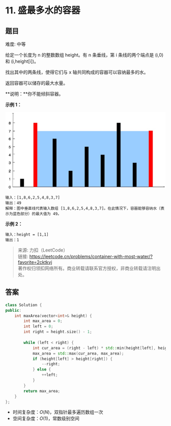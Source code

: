 # 11. 盛最多水的容器

## 题目

难度: 中等

给定一个长度为 n 的整数数组 height。有 n 条垂线，第 i 条线的两个端点是 (i,0) 和 (i,height[i])。

找出其中的两条线，使得它们与 x 轴共同构成的容器可以容纳最多的水。

返回容器可以储存的最大水量。

**说明：**你不能倾斜容器。

**示例 1：**

![](image/image-20231022180330000.png)

```
输入：[1,8,6,2,5,4,8,3,7]
输出：49 
解释：图中垂直线代表输入数组 [1,8,6,2,5,4,8,3,7]。在此情况下，容器能够容纳水（表示为蓝色部分）的最大值为 49。
```

**示例 2：**

```
输入：height = [1,1]
输出：1

```

> 来源: 力扣（LeetCode）  
> 链接: <https://leetcode.cn/problems/container-with-most-water/?favorite=2cktkvj>  
> 著作权归领扣网络所有。商业转载请联系官方授权，非商业转载请注明出处。

## 答案

```c++
class Solution {
public:
    int maxArea(vector<int>& height) {
        int max_area = 0;
        int left = 0;
        int right = height.size() - 1;

        while (left < right) {
            int cur_area = (right - left) * std::min(height[left], height[right]);
            max_area = std::max(cur_area, max_area);
            if (height[left] > height[right]) {
                --right;
            } else {
                ++left;
            }
        }
        return max_area;
    }
};
```

* 时间复杂度：$O(N)$，双指针最多遍历数组一次
* 空间复杂度：$O(1)$，常数级别空间
